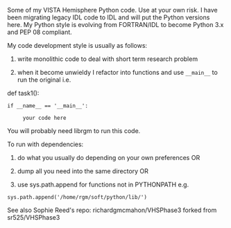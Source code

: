 
Some of my VISTA Hemisphere Python code. Use at your own risk. I have been 
migrating legacy IDL code to IDL and will put the Python versions here. My
Python style is evolving from FORTRAN/IDL to become Python 3.x and PEP 08 
compliant.

My code development style is usually as follows:

1.  write monolithic code to deal with short term research problem

2.  when it become unwieldy I refactor into functions and use ```__main__``` to run 
the original i.e.

def task1():

```
if __name__ == '__main__':

     your code here
```



You will probably need librgm to run this code. 

To run with dependencies:

1.  do what you usually do depending on your own preferences OR

2.  dump all you need into the same directory OR

3.  use sys.path.append for functions not in PYTHONPATH
     e.g. 

```sys.path.append('/home/rgm/soft/python/lib/')```

See also Sophie Reed's repo: richardgmcmahon/VHSPhase3 forked from sr525/VHSPhase3
